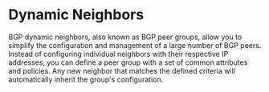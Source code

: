 # Dynamic Neighbors

BGP dynamic neighbors, also known as BGP peer groups, allow you to simplify the
configuration and management of a large number of BGP peers. Instead of
configuring individual neighbors with their respective IP addresses, you can
define a peer group with a set of common attributes and policies. Any new
neighbor that matches the defined criteria will automatically inherit the
group's configuration.

